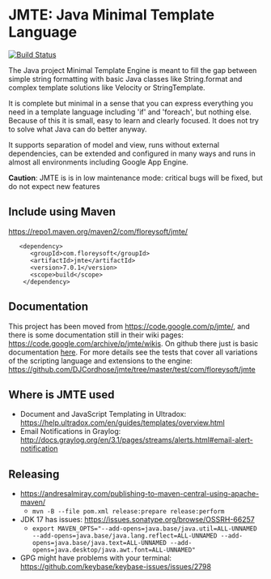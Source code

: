 JMTE: Java Minimal Template Language
====

[![Build Status](https://travis-ci.org/DJCordhose/jmte.svg?branch=master)](https://travis-ci.org/DJCordhose/jmte)

The Java project Minimal Template Engine is meant to fill the gap between simple string formatting with basic Java classes like String.format and complex template solutions like Velocity or StringTemplate.

It is complete but minimal in a sense that you can express everything you need in a template language including 'if' and 'foreach', but nothing else. Because of this it is small, easy to learn and clearly focused. It does not try to solve what Java can do better anyway.

It supports separation of model and view, runs without external dependencies, can be extended and configured in many ways and runs in almost all environments including Google App Engine.

**Caution**: JMTE is is in low maintenance mode: critical bugs will be fixed, but do not expect new features


Include using Maven
-------------------

https://repo1.maven.org/maven2/com/floreysoft/jmte/

```
   <dependency>
      <groupId>com.floreysoft</groupId>
      <artifactId>jmte</artifactId>
      <version>7.0.1</version>
      <scope>build</scope>
    </dependency>
```    

Documentation
-------------

This project has been moved from https://code.google.com/p/jmte/, and there is some documentation still in their wiki pages: https://code.google.com/archive/p/jmte/wikis. On github there just is basic documentation [here](https://cdn.rawgit.com/DJCordhose/jmte/master/doc/index.html). For more details see the tests that cover all variations of the scripting language and extensions to the engine: https://github.com/DJCordhose/jmte/tree/master/test/com/floreysoft/jmte

Where is JMTE used
------------------

- Document and JavaScript Templating in Ultradox: https://help.ultradox.com/en/guides/templates/overview.html
- Email Notifications in Graylog: http://docs.graylog.org/en/3.1/pages/streams/alerts.html#email-alert-notification



Releasing
---------
- https://andresalmiray.com/publishing-to-maven-central-using-apache-maven/
  * `mvn -B --file pom.xml release:prepare release:perform`
- JDK 17 has issues: https://issues.sonatype.org/browse/OSSRH-66257
  * `export MAVEN_OPTS="--add-opens=java.base/java.util=ALL-UNNAMED --add-opens=java.base/java.lang.reflect=ALL-UNNAMED --add-opens=java.base/java.text=ALL-UNNAMED --add-opens=java.desktop/java.awt.font=ALL-UNNAMED"`
- GPG might have problems with your terminal: https://github.com/keybase/keybase-issues/issues/2798